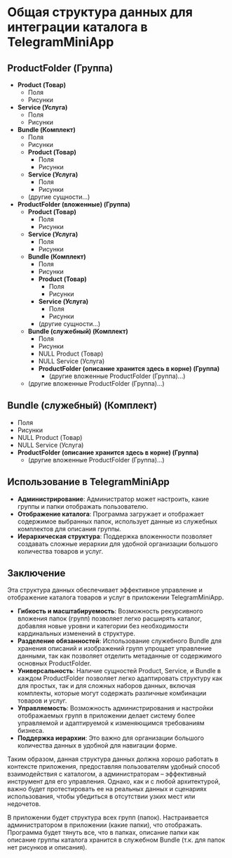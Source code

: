 # Общая структура данных для интеграции каталога в TelegramMiniApp

## ProductFolder (Группа)
- **Product (Товар)**
  - Поля
  - Рисунки
- **Service (Услуга)**
  - Поля
  - Рисунки
- **Bundle (Комплект)**
  - Поля
  - Рисунки
  - **Product (Товар)**
    - Поля
    - Рисунки
  - **Service (Услуга)**
    - Поля
    - Рисунки
  - (другие сущности...)
- **ProductFolder (вложенные) (Группа)**
  - **Product (Товар)**
    - Поля
    - Рисунки
  - **Service (Услуга)**
    - Поля
    - Рисунки
  - **Bundle (Комплект)**
    - Поля
    - Рисунки
    - **Product (Товар)**
      - Поля
      - Рисунки
    - **Service (Услуга)**
      - Поля
      - Рисунки
    - (другие сущности...)
  - **Bundle (служебный) (Комплект)**
    - Поля
    - Рисунки
    - NULL Product (Товар)
    - NULL Service (Услуга)
    - **ProductFolder (описание хранится здесь в корне) (Группа)**
      - (другие вложенные ProductFolder (Группа)...)
  - (другие вложенные ProductFolder (Группа)...)

## Bundle (служебный) (Комплект)
- Поля
- Рисунки
- NULL Product (Товар)
- NULL Service (Услуга)
- **ProductFolder (описание хранится здесь в корне) (Группа)**
  - (другие вложенные ProductFolder (Группа)...)

## Использование в TelegramMiniApp
- **Администрирование**: Администратор может настроить, какие группы и папки отображать пользователю.
- **Отображение каталога**: Программа загружает и отображает содержимое выбранных папок, использует данные из служебных комплектов для описания группы.
- **Иерархическая структура**: Поддержка вложенности позволяет создавать сложные иерархии для удобной организации большого количества товаров и услуг.

## Заключение
Эта структура данных обеспечивает эффективное управление и отображение каталога товаров и услуг в приложении TelegramMiniApp.

- **Гибкость и масштабируемость**: Возможность рекурсивного вложения папок (групп) позволяет легко расширять каталог, добавляя новые уровни и категории без необходимости кардинальных изменений в структуре.
- **Разделение обязанностей**: Использование служебного Bundle для хранения описаний и изображений групп упрощает управление данными, так как позволяет отделить метаданные от содержимого основных ProductFolder.
- **Универсальность**: Наличие сущностей Product, Service, и Bundle в каждом ProductFolder позволяет легко адаптировать структуру как для простых, так и для сложных наборов данных, включая комплекты, которые могут содержать различные комбинации товаров и услуг.
- **Управляемость**: Возможность администрирования и настройки отображаемых групп в приложении делает систему более управляемой и адаптируемой к изменяющимся требованиям бизнеса.
- **Поддержка иерархии**: Это важно для организации большого количества данных в удобной для навигации форме.

Таким образом, данная структура данных должна хорошо работать в контексте приложения, предоставляя пользователям удобный способ взаимодействия с каталогом, а администраторам – эффективный инструмент для его управления. Однако, как и с любой архитектурой, важно будет протестировать ее на реальных данных и сценариях использования, чтобы убедиться в отсутствии узких мест или недочетов.

В приложении будет структура всех групп (папок). Настраивается администратором в приложении (какие папки), что отображать. Программа будет тянуть все, что в папках, описание папки как описание группы каталога хранится в служебном Bundle (т.к. для папок нет рисунков и описания).
